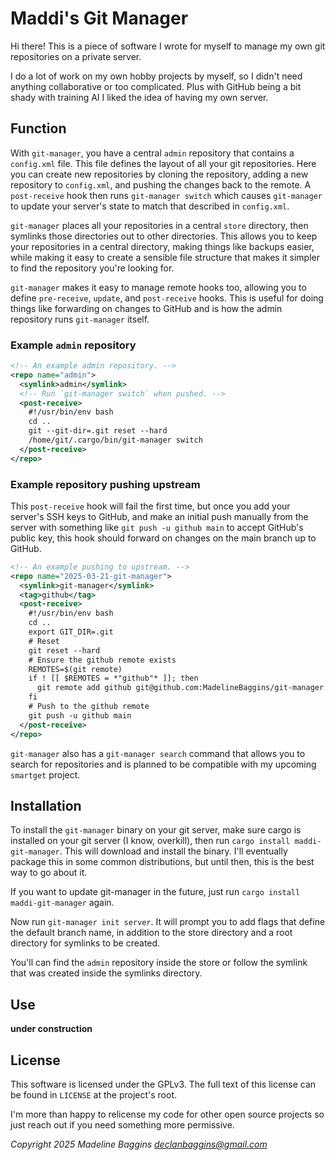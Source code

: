 # Maddi's Git Manager

Hi there! This is a piece of software I wrote for myself
to manage my own git repositories on a private server.

I do a lot of work on my own hobby projects by myself, so
I didn't need anything collaborative or too complicated.
Plus with GitHub being a bit shady with training AI I liked
the idea of having my own server.

## Function

With `git-manager`, you have a central `admin` repository
that contains a `config.xml` file. This file defines the
layout of all your git repositories. Here you can create
new repositories by cloning the repository, adding a new
repository to `config.xml`, and pushing the changes back
to the remote. A `post-receive` hook then runs
`git-manager switch` which causes `git-manager` to update
your server's state to match that described in `config.xml`.

`git-manager` places all your repositories in a central
`store` directory, then symlinks those directories out to
other directories. This allows you to keep your repositories
in a central directory, making things like backups easier,
while making it easy to create a sensible file structure
that makes it simpler to find the repository you're looking
for. 

`git-manager` makes it easy to manage remote hooks too,
allowing you to define `pre-receive`, `update`, and
`post-receive` hooks. This is useful for doing things like
forwarding on changes to GitHub and is how the admin
repository runs `git-manager` itself.

### Example `admin` repository

```xml
<!-- An example admin repository. -->
<repo name="admin">
  <symlink>admin</symlink>
  <!-- Run `git-manager switch` when pushed. -->
  <post-receive>
    #!/usr/bin/env bash
    cd ..
    git --git-dir=.git reset --hard
    /home/git/.cargo/bin/git-manager switch
  </post-receive>
</repo>
```

### Example repository pushing upstream

This `post-receive` hook will fail the first time, but
once you add your server's SSH keys to GitHub, and make an
initial push manually from the server with something like
`git push -u github main` to accept GitHub's public key,
this hook should forward on changes on the main branch
up to GitHub.

```xml
<!-- An example pushing to upstream. -->
<repo name="2025-03-21-git-manager">
  <symlink>git-manager</symlink>
  <tag>github</tag>
  <post-receive>
    #!/usr/bin/env bash
    cd ..
    export GIT_DIR=.git
    # Reset
    git reset --hard
    # Ensure the github remote exists
    REMOTES=$(git remote)
    if ! [[ $REMOTES = *"github"* ]]; then
      git remote add github git@github.com:MadelineBaggins/git-manager.git
    fi
    # Push to the github remote
    git push -u github main
  </post-receive>
</repo>
```

`git-manager` also has a `git-manager search` command that
allows you to search for repositories and is planned to be
compatible with my upcoming `smartget` project.


## Installation

To install the `git-manager` binary on your git server, make
sure cargo is installed on your git server (I know,
overkill), then run `cargo install maddi-git-manager`. This
will download and install the binary. I'll eventually
package this in some common distributions, but until then,
this is the best way to go about it.

If you want to update git-manager in the future, just run
`cargo install maddi-git-manager` again.

Now run `git-manager init server`. It will prompt you to
add flags that define the default branch name, in addition
to the store directory and a root directory for symlinks to
be created.

You'll can find the `admin` repository inside the store or
follow the symlink that was created inside the symlinks
directory.

## Use

**under construction**

## License

This software is licensed under the GPLv3. The full text
of this license can be found in `LICENSE` at the project's
root.

I'm more than happy to relicense my code for other open
source projects so just reach out if you need something
more permissive.

*Copyright 2025 Madeline Baggins <declanbaggins@gmail.com>*
